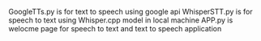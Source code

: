 GoogleTTs.py is for text to speech using google api 
WhisperSTT.py is for speech to text using Whisper.cpp model in local machine 
APP.py is welocme page for speech to text and text to speech application
